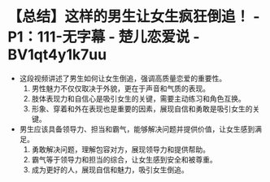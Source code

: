 # 【总结】这样的男生让女生疯狂倒追！ - P1：111-无字幕 - 楚儿恋爱说 - BV1qt4y1k7uu

-   这段视频讲述了男生如何让女生倒追，强调高质量恋爱的重要性。
    1.  男性魅力不仅仅取决于外貌，更在于声音和气质的表现。
    2.  肢体表现力和自信心是吸引女生的关键，需要主动练习和角色互换。
    3.  形象、穿着和外在表现也是重要的因素，展现自信和勇敢是吸引女生的关键。
-   男生应该具备领导力、担当和霸气，能够解决问题并提供价值，让女生感到满足。
    1.  勇敢解决问题，理解包容对方，展现领导力和提供帮助。
    2.  霸气等于领导力和担当的综合，让女生感到安全和被尊重。
    3.  成为更好的人，展现自信和魅力，吸引女生倒追。